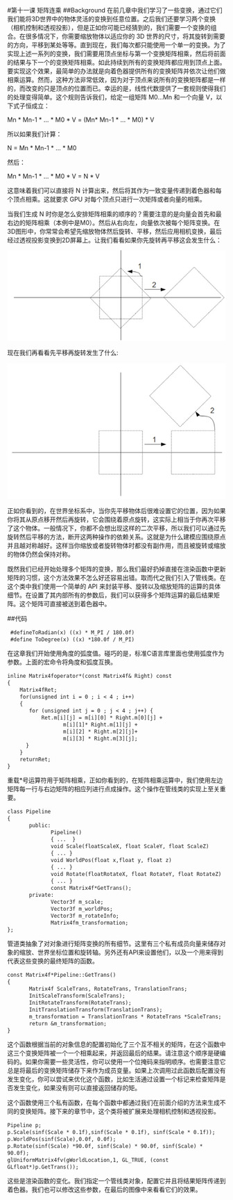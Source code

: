#第十一课 矩阵连乘
##Background
在前几章中我们学习了一些变换，通过它们我们能将3D世界中的物体灵活的变换到任意位置。之后我们还要学习两个变换（相机控制和透视投影），但是正如你可能已经猜到的，我们需要一个变换的组合。在很多情况下，你需要缩放物体以适应你的 3D 世界的尺寸，将其旋转到需要的方向，平移到某处等等。直到现在，我们每次都只能使用一个单一的变换。为了实现上述一系列的变换，我们需要用顶点坐标与第一个变换矩阵相乘，然后将前面的结果与下一个的变换矩阵相乘。如此持续到所有的变换矩阵都应用到顶点上面。要实现这个效果，最简单的办法就是向着色器提供所有的变换矩阵并依次让他们做相乘运算。然而，这种方法非常低效，因为对于顶点来说所有的变换矩阵都是一样的，而改变的只是顶点的位置而已。幸运的是，线性代数提供了一套规则使得我们的处理变得简单。这个规则告诉我们，给定一组矩阵 M0...Mn 和一个向量 V，以下式子恒成立： 

Mn * Mn-1 * ... * M0 * V = (Mn* Mn-1 * ... * M0) * V

所以如果我们计算：

N = Mn * Mn-1 * ... * M0

然后：

Mn * Mn-1 * ... * M0 * V = N * V

这意味着我们可以直接将 N 计算出来，然后将其作为一致变量传递到着色器和每个顶点相乘。这就要求 GPU 对每个顶点只进行一次矩阵或者向量的相乘。

当我们生成 N 时你是怎么安排矩阵相乘的顺序的？需要注意的是向量会首先和最右边的矩阵相乘（本例中是M0）。然后从右向左，向量依次被每个矩阵变换。在3D图形中，你常常会希望先缩放物体然后旋转、平移，然后应用相机变换，最后经过透视投影变换到2D屏幕上。让我们看看如果你先旋转再平移这会发生什么：  

![](images/picture111.jpg)

现在我们再看看先平移再旋转发生了什么:  
  
![](images/picture112.jpg)


正如你看到的，在世界坐标系中，当你先平移物体后很难设置它的位置，因为如果你将其从原点移开然后再旋转，它会围绕着原点旋转，这实际上相当于你再次平移了这个物体。一般情况下，你都不会想出现这样的二次平移，所以我们可以通过先旋转然后平移的方法，断开这两种操作的依赖关系。这就是为什么建模应围绕原点并且越对称越好。这样当你缩放或者旋转物体时都没有副作用，而且被旋转或缩放的物体仍然会保持对称。

既然我们已经开始处理多个矩阵的变换，那么我们最好扔掉直接在渲染函数中更新矩阵的习惯，这个方法效果不怎么好还容易出错。取而代之我们引入了管线类。在这个类中我们使用一个简单的 API 来封装平移、旋转以及缩放矩阵的运算的具体细节。在设置了其内部所有的参数后，我们可以获得多个矩阵运算的最后结果矩阵。这个矩阵可直接被送到着色器中。

##代码  

```
 #defineToRadian(x) ((x) * M_PI / 180.0f)
 #define ToDegree(x) ((x) *180.0f / M_PI)
```

在这章我们开始使用角度的弧度值。碰巧的是，标准C语言库里面也使用弧度作为参数。上面的宏命令将角度和弧度互换。  

```
inline Matrix4foperator*(const Matrix4f& Right) const
{
    Matrix4fRet;
    for(unsigned int i = 0 ; i < 4 ; i++) 
    {
       for (unsigned int j = 0 ; j < 4 ; j++) {
           Ret.m[i][j] = m[i][0] * Right.m[0][j] +
                  m[i][1]* Right.m[1][j] +
                  m[i][2] * Right.m[2][j]+
                  m[i][3] * Right.m[3][j];
      }
    }
    returnRet;
}
```  

重载\*号运算符用于矩阵相乘，正如你看到的，在矩阵相乘运算中，我们使用左边矩阵每一行与右边矩阵的相应列进行点成操作。这个操作在管线类的实现上至关重要。

```
class Pipeline
{
       public:
              Pipeline()
              { ...  }
              void Scale(floatScaleX, float ScaleY, float ScaleZ)
              { ... }
              void WorldPos(float x,float y, float z)
              { ... }
              void Rotate(floatRotateX, float RotateY, float RotateZ)
              { ... }
              const Matrix4f*GetTrans();
       private:
              Vector3f m_scale;
              Vector3f m_worldPos;
              Vector3f m_rotateInfo;
              Matrix4fm_transformation;
};
```

管道类抽象了对对象进行矩阵变换的所有细节。这里有三个私有成员向量来储存对象的缩放、世界坐标位置和旋转轴。另外还有API来设置他们，以及一个用来得到代表这些变换的最终矩阵的函数。  

```
const Matrix4f*Pipeline::GetTrans()
{
       Matrix4f ScaleTrans, RotateTrans, TranslationTrans;
       InitScaleTransform(ScaleTrans);
       InitRotateTransform(RotateTrans);
       InitTranslationTransform(TranslationTrans);
       m_transformation = TranslationTrans * RotateTrans *ScaleTrans;
       return &m_transformation;
}
```

这个函数根据当前的对象信息的配置初始化了三个互不相关的矩阵，在这个函数中这三个变换矩阵被一个一个相乘起来，并返回最后的结果。请注意这个顺序是硬编码的。如果你需要一些灵活性，你可以使用一个位掩码来指明顺序。也需要注意它总是将最后的变换矩阵储存下来作为成员变量。如果上次调用过此函数后配置没有发生变化，你可以尝试来优化这个函数，比如生活通过设置一个标记来检查矩阵是否发生变化，如果没有则可以直接返回储存的矩。

这个函数使用三个私有函数，在每个函数中都通过我们在前面介绍的方法来生成不同的变换矩阵。接下来的章节中，这个类将被扩展来处理相机控制和透视投影。

 
```
Pipeline p;
p.Scale(sinf(Scale * 0.1f),sinf(Scale * 0.1f), sinf(Scale * 0.1f));
p.WorldPos(sinf(Scale),0.0f, 0.0f);
p.Rotate(sinf(Scale) *90.0f, sinf(Scale) * 90.0f, sinf(Scale) * 90.0f);
glUniformMatrix4fv(gWorldLocation,1, GL_TRUE, (const GLfloat*)p.GetTrans());
```

这些是渲染函数的变化。我们指定一个管线类对象，配置它并且将结果矩阵传递到着色器。我们也可以修改这些参数，在最后的图像中来看看它们的效果。  

